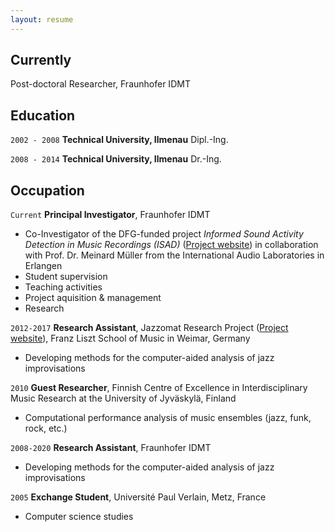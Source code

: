 ```yaml
---
layout: resume
---
```

## Currently

Post-doctoral Researcher, Fraunhofer IDMT

## Education

`2002 - 2008`
__Technical University, Ilmenau__
Dipl.-Ing.

`2008 - 2014`
__Technical University, Ilmenau__
Dr.-Ing. 

## Occupation

`Current`
__Principal Investigator__, Fraunhofer IDMT

- Co-Investigator of the DFG-funded project *Informed Sound Activity Detection in Music Recordings (ISAD)* ([Project website](https://dfg-isad.github.io/)) in collaboration with Prof. Dr. Meinard Müller from the International Audio Laboratories in Erlangen
- Student supervision
- Teaching activities
- Project aquisition & management
- Research

`2012-2017`
__Research Assistant__, Jazzomat Research Project ([Project website](https://jazzomat.hfm-weimar.de/)), Franz Liszt School of Music in Weimar, Germany

- Developing methods for the computer-aided analysis of jazz improvisations

`2010`
__Guest Researcher__, Finnish Centre of Excellence in Interdisciplinary Music Research at the University of Jyväskylä, Finland

- Computational performance analysis of music ensembles (jazz, funk, rock, etc.)

`2008-2020`
__Research Assistant__, Fraunhofer IDMT

- Developing methods for the computer-aided analysis of jazz improvisations


`2005`
__Exchange Student__, Université Paul Verlain, Metz, France

- Computer science studies



<!-- ### Footer

Last updated: Oct 2020 -->



